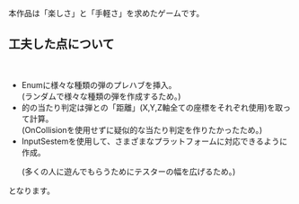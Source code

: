 本作品は「楽しさ」と「手軽さ」を求めたゲームです。<br>
<h2>工夫した点について</h2><br>
<ul>
<li>Enumに様々な種類の弾のプレハブを挿入。<br>(ランダムで様々な種類の弾を作成するため。)</li>
<li>的の当たり判定は弾との「距離」(X,Y,Z軸全ての座標をそれぞれ使用)を取って計算。<br>(OnCollisionを使用せずに疑似的な当たり判定を作りたかったため。)</li>
<li>InputSestemを使用して、さまざまなプラットフォームに対応できるように作成。<p>(多くの人に遊んでもらうためにテスターの幅を広げるため。)</li></p>
</ul>
となります。
